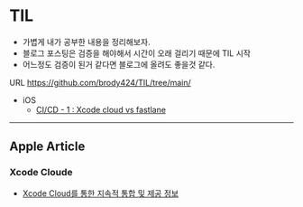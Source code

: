 # TIL
* 가볍게 내가 공부한 내용을 정리해보자.
* 블로그 포스팅은 검증을 해야해서 시간이 오래 걸리기 때문에 TIL 시작
* 어느정도 검증이 된거 같다면 블로그에 올려도 좋을것 같다.

URL https://github.com/brody424/TIL/tree/main/

* iOS
    * [CI/CD - 1 : Xcode cloud vs fastlane](https://github.com/brody424/TIL/tree/main/ios/cicd_1.md)

---
## Apple Article 

### Xcode Cloude
- [Xcode Cloud를 통한 지속적 통합 및 제공 정보](https://github.com/brody424/TIL/tree/main/ios/documentation/About_continuous_integration_and_delivery_with_Xcode_Cloud.md)